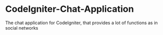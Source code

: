 # CodeIgniter-Chat-Application
The chat application for CodeIgniter, that provides a lot of functions as in social networks
